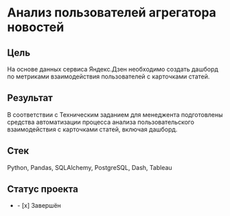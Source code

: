 # Анализ пользователей агрегатора новостей
## Цель
На основе данных сервиса Яндекс.Дзен необходимо создать дашборд по метриками взаимодействия пользователей с карточками статей.
## Результат
В соответствии с Техническим заданием для менеджента подготовлены средства автоматизации процесса анализа пользовательского взаимодействия с карточками статей, включая дашборд.   
## Стек
Python, Pandas, SQLAlchemy, PostgreSQL, Dash, Tableau
## Статус проекта
<ul><li>- [x] Завершён</li>




